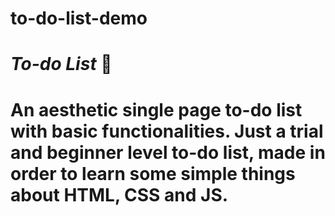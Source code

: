 # to-do-list-demo
# *To-do List* 🌸
# An aesthetic single page to-do list with basic functionalities. Just a trial and beginner level to-do list, made in order to learn some simple things about HTML, CSS and JS. 
